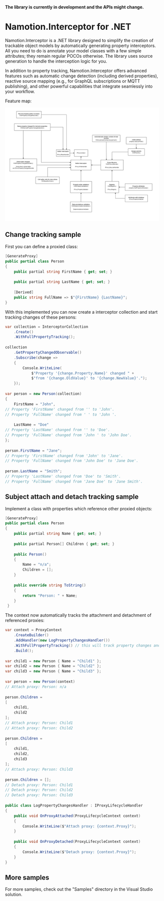 **The library is currently in development and the APIs might change.**

# Namotion.Interceptor for .NET

Namotion.Interceptor is a .NET library designed to simplify the creation of trackable object models by automatically generating property interceptors. All you need to do is annotate your model classes with a few simple attributes; they remain regular POCOs otherwise. The library uses source generation to handle the interception logic for you.

In addition to property tracking, Namotion.Interceptor offers advanced features such as automatic change detection (including derived properties), reactive source mapping (e.g., for GraphQL subscriptions or MQTT publishing), and other powerful capabilities that integrate seamlessly into your workflow.

Feature map:

![features](./features.png)

## Change tracking sample

First you can define a proxied class:

```csharp
[GenerateProxy]
public partial class Person
{
    public partial string FirstName { get; set; }

    public partial string LastName { get; set; }

    [Derived]
    public string FullName => $"{FirstName} {LastName}";
}
```

With this implemented you can now create a interceptor collection and start tracking changes of these persons:

```csharp
var collection = InterceptorCollection
    .Create()
    .WithFullPropertyTracking();

collection
    .GetPropertyChangedObservable()
    .Subscribe(change =>
    {
        Console.WriteLine(
            $"Property '{change.Property.Name}' changed " +
            $"from '{change.OldValue}' to '{change.NewValue}'.");
    });

var person = new Person(collection)
{
    FirstName = "John",
// Property 'FirstName' changed from '' to 'John'.
// Property 'FullName' changed from ' ' to 'John '.

    LastName = "Doe"
// Property 'LastName' changed from '' to 'Doe'.
// Property 'FullName' changed from 'John ' to 'John Doe'.
};

person.FirstName = "Jane";
// Property 'FirstName' changed from 'John' to 'Jane'.
// Property 'FullName' changed from 'John Doe' to 'Jane Doe'.

person.LastName = "Smith";
// Property 'LastName' changed from 'Doe' to 'Smith'.
// Property 'FullName' changed from 'Jane Doe' to 'Jane Smith'.
```

## Subject attach and detach tracking sample

Implement a class with properties which reference other proxied objects:

```csharp
[GenerateProxy]
public partial class Person
{
    public partial string Name { get; set; }

    public partial Person[] Children { get; set; }

    public Person()
    {
        Name = "n/a";
        Children = [];
    }

    public override string ToString()
    {
        return "Person: " + Name;
    }
 }
```

The context now automatically tracks the attachment and detachment of referenced proxies:

```csharp
var context = ProxyContext
    .CreateBuilder()
    .AddHandler(new LogPropertyChangesHandler())
    .WithFullPropertyTracking() // this will track property changes and proxy attaches/detaches
    .Build();

var child1 = new Person { Name = "Child1" };
var child2 = new Person { Name = "Child2" };
var child3 = new Person { Name = "Child3" };

var person = new Person(context)
// Attach proxy: Person: n/a

person.Children = 
[
    child1,
    child2
];
// Attach proxy: Person: Child1
// Attach proxy: Person: Child2

person.Children = 
[
    child1,
    child2,
    child3
];
// Attach proxy: Person: Child3

person.Children = [];
// Detach proxy: Person: Child1
// Detach proxy: Person: Child2
// Detach proxy: Person: Child3

public class LogPropertyChangesHandler : IProxyLifecycleHandler
{
    public void OnProxyAttached(ProxyLifecycleContext context)
    {
        Console.WriteLine($"Attach proxy: {context.Proxy}");
    }

    public void OnProxyDetached(ProxyLifecycleContext context)
    {
        Console.WriteLine($"Detach proxy: {context.Proxy}");
    }
}
```

## More samples

For more samples, check out the "Samples" directory in the Visual Studio solution.
